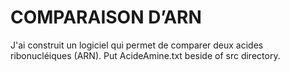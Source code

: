 # COMPARAISON D’ARN

J'ai construit un logiciel qui permet de comparer deux acides ribonucléiques (ARN).
Put AcideAmine.txt beside of src directory.
